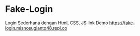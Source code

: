 # Fake-Login
Login Sederhana dengan Html, CSS, JS
link Demo https://fake-login.misnosugianto48.repl.co
